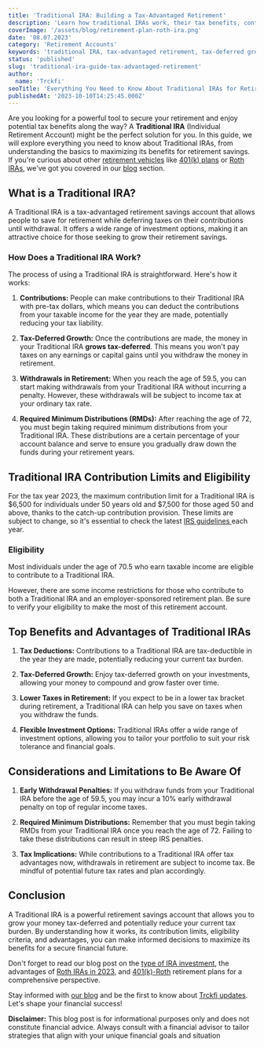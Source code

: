 ```yaml
---
title: 'Traditional IRA: Building a Tax-Advantaged Retirement'
description: 'Learn how traditional IRAs work, their tax benefits, contribution limits, withdrawals, and how to maximize them in your retirement savings strategy.'
coverImage: '/assets/blog/retirement-plan-roth-ira.png'
date: '08.07.2023'
category: 'Retirement Accounts'
keywords: 'traditional IRA, tax-advantaged retirement, tax-deferred growth, pre-tax contributions, retirement savings, financial future, open Traditional IRA, retirement account, tax benefits, traditional ira, ira accounts, retirement accounts, retirement savings, tax deferred growth, required minimum distributions, early withdrawal penalties, ira investments'
status: 'published'
slug: 'traditional-ira-guide-tax-advantaged-retirement'
author:
  name: 'Trckfi'
seoTitle: 'Everything You Need to Know About Traditional IRAs for Retirement'
publishedAt: '2023-10-10T14:25:45.000Z'
---
```


Are you looking for a powerful tool to secure your retirement and enjoy potential tax benefits along the way? A **Traditional IRA** (Individual Retirement Account) might be the perfect solution for you. In this guide, we will explore everything you need to know about Traditional IRAs, from understanding the basics to maximizing its benefits for retirement savings. If you're curious about other [retirement vehicles](/blog/retirement-planing-understanding-iras-and-401ks) like [401(k) plans](/blog/401k-retirement0plans-guide-for-smart-saving) or [Roth IRAs](/blog/roth-401k-plan), we've got you covered in our [blog](/blog) section.

## What is a Traditional IRA?

A Traditional IRA is a tax-advantaged retirement savings account that allows people to save for retirement while deferring taxes on their contributions until withdrawal. It offers a wide range of investment options, making it an attractive choice for those seeking to grow their retirement savings.

### How Does a Traditional IRA Work?

The process of using a Traditional IRA is straightforward. Here's how it works:

1. **Contributions:** People can make contributions to their Traditional IRA with pre-tax dollars, which means you can deduct the contributions from your taxable income for the year they are made, potentially reducing your tax liability.

2. **Tax-Deferred Growth:** Once the contributions are made, the money in your Traditional IRA **grows tax-deferred**. This means you won't pay taxes on any earnings or capital gains until you withdraw the money in retirement.

3. **Withdrawals in Retirement:** When you reach the age of 59.5, you can start making withdrawals from your Traditional IRA without incurring a penalty. However, these withdrawals will be subject to income tax at your ordinary tax rate.

4. **Required Minimum Distributions (RMDs):** After reaching the age of 72, you must begin taking required minimum distributions from your Traditional IRA. These distributions are a certain percentage of your account balance and serve to ensure you gradually draw down the funds during your retirement years.

## Traditional IRA Contribution Limits and Eligibility

For the tax year 2023, the maximum contribution limit for a Traditional IRA is $6,500 for individuals under 50 years old and $7,500 for those aged 50 and above, thanks to the catch-up contribution provision. These limits are subject to change, so it's essential to check the latest [IRS guidelines ](https://www.irs.gov/retirement-plans)each year.

### Eligibility

Most individuals under the age of 70.5 who earn taxable income are eligible to contribute to a Traditional IRA.

However, there are some income restrictions for those who contribute to both a Traditional IRA and an employer-sponsored retirement plan. Be sure to verify your eligibility to make the most of this retirement account.

## Top Benefits and Advantages of Traditional IRAs

1. **Tax Deductions:** Contributions to a Traditional IRA are tax-deductible in the year they are made, potentially reducing your current tax burden.

2. **Tax-Deferred Growth:** Enjoy tax-deferred growth on your investments, allowing your money to compound and grow faster over time.

3. **Lower Taxes in Retirement:** If you expect to be in a lower tax bracket during retirement, a Traditional IRA can help you save on taxes when you withdraw the funds.

4. **Flexible Investment Options:** Traditional IRAs offer a wide range of investment options, allowing you to tailor your portfolio to suit your risk tolerance and financial goals.

## Considerations and Limitations to Be Aware Of

1. **Early Withdrawal Penalties:** If you withdraw funds from your Traditional IRA before the age of 59.5, you may incur a 10% early withdrawal penalty on top of regular income taxes.

2. **Required Minimum Distributions:** Remember that you must begin taking RMDs from your Traditional IRA once you reach the age of 72. Failing to take these distributions can result in steep IRS penalties.

3. **Tax Implications:** While contributions to a Traditional IRA offer tax advantages now, withdrawals in retirement are subject to income tax. Be mindful of potential future tax rates and plan accordingly.

## Conclusion

A Traditional IRA is a powerful retirement savings account that allows you to grow your money tax-deferred and potentially reduce your current tax burden. By understanding how it works, its contribution limits, eligibility criteria, and advantages, you can make informed decisions to maximize its benefits for a secure financial future.

Don't forget to read our blog post on the [type of IRA investment](/blog/types-of-ira-investing), the advantages of [Roth IRAs in 2023,](/blog/roth-ira-advantage-2023) and [401(k)-Roth](/blog/iras-401ks-retirement-planning) retirement plans for a comprehensive perspective.

Stay informed with [our blog](/blog) and be the first to know about [Trckfi updates](/). Let's shape your financial success!

**Disclaimer:** This blog post is for informational purposes only and does not constitute financial advice. Always consult with a financial advisor to tailor strategies that align with your unique financial goals and situation

